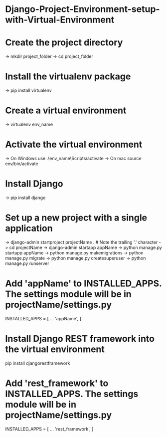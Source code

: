# Django-Project-Environment-setup-with-Virtual-Environment

# Create the project directory
-> mkdir project_folder
-> cd project_folder

# Install the virtualenv package
-> pip install virtualenv

# Create a virtual environment
-> virtualenv env_name

# Activate the virtual environment
-> On Windows use .\env_name\Scripts\activate 
-> On mac source env/bin/activate

# Install Django 
-> pip install django

# Set up a new project with a single application
-> django-admin startproject projectName .  # Note the trailing '.' character
-> cd projectName
-> django-admin startapp appName
-> python manage.py startapp appName
-> python manage.py makemigrations
-> python manage.py migrate
-> python manage.py createsuperuser
-> python manage.py runserver

# Add 'appName' to INSTALLED_APPS. The settings module will be in projectName/settings.py

INSTALLED_APPS = [
    ...
    'appName',
]

# Install Django REST framework into the virtual environment
pip install djangorestframework

# Add 'rest_framework' to INSTALLED_APPS. The settings module will be in projectName/settings.py

INSTALLED_APPS = [
    ...
    'rest_framework',
]
